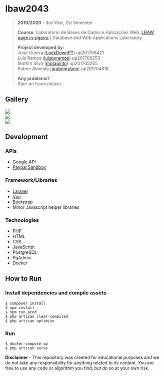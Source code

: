 # lbaw2043

> **2019/2020** - 3rd Year, 2st Semester
>
> **Course:** Laboratório de Bases de Dados e Aplicações Web: [LBAW page in sigarra](https://sigarra.up.pt/feup/en/ucurr_geral.ficha_uc_view?pv_ocorrencia_id=436452) | Database and Web Applications Laboratory
>
> **Project developed by:**\
> José Guerra ([LockDownPT](https://github.com/LockDownPT)) up201706421 \
> Luís Ramos ([luispvramos](https://github.com/luispvramos)) up201706253 \
> Martim Silva ([motapinto](https://github.com/motapinto)) up201705205 \
> Ruben Almeida ([arubenruben](https://github.com/arubenruben)) up201704618 
>
> **Any problems?**\
> Start an Issue please.

## Gallery

[<img src="/docs/res/index.png">](/docs/res/index.png)                                                                                                                              
[<img src="/docs/res/profile.png">](/docs/res/profile.png)                                                                                                                              
[<img src="/docs/res/answer.png">](/docs/res/answer.png) 

## Development
### APIs
* [Google API](https://developers.google.com/identity/protocols/OAuth2)
* [Paypal Sandbox](https://developers.google.com/identity/protocols/OAuth2)

### Framework/Libraries
* [Laravel](https://laravel.com/)
* [Vue](https://)
* [Bootstrap](https://)
* Minor Javascript helper libraries

### Technologies 
* PHP
* HTML
* CSS
* JavaScript
* PostgreSQL
* PgAdmin
* Docker

## How to Run
### Install dependencies and compile assets
```
$ composer install
$ npm install
$ npm run prod
$ php artisan clear-compiled
$ php artisan optimize
```

### Run
```
$ docker-compose up
$ php artisan serve
```


**Disclaimer** - This repository was created for educational purposes and we do not take any responsibility for anything related to its content. You are free to use any code or algorithm you find, but do so at your own risk.